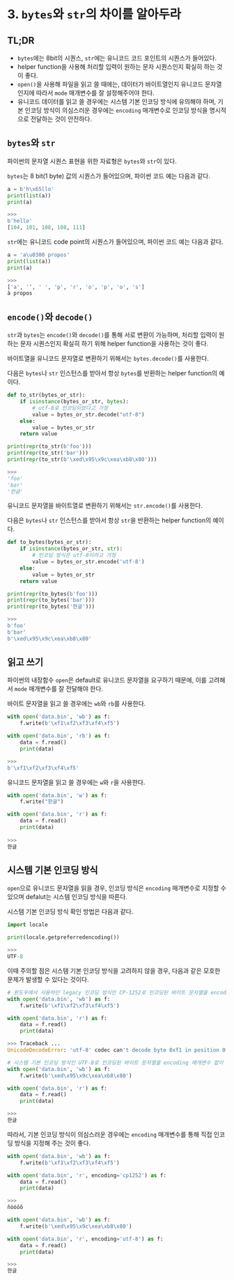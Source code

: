 # 3. `bytes`와 `str`의 차이를 알아두라

## TL;DR

- `bytes`에는 8bit의 시퀀스, `str`에는 유니코드 코드 포인트의 시퀀스가 들어있다.
- helper function을 사용해 처리할 입력이 원하는 문자 시퀀스인지 확실히 하는 것이 좋다.
- `open()`을 사용해 파일을 읽고 쓸 때에는, 데이터가 바이트열인지 유니코드 문자열인지에 따라서 `mode` 매개변수를 잘 설정해주어야 한다.
- 유니코드 데이터를 읽고 쓸 경우에는 시스템 기본 인코딩 방식에 유의해야 하며, 기본 인코딩 방식이 의심스러운 경우에는 `encoding` 매개변수로 인코딩 방식을 명시적으로 전달하는 것이 안전하다.



## `bytes`와 `str`

파이썬의 문자열 시퀀스 표현을 위한 자료형은 `bytes`와 `str`이 있다.

`bytes`는 8 bit(1 byte) 값의 시퀀스가 들어있으며, 파이썬 코드 예는 다음과 같다.

```python
a = b'h\x65llo'
print(list(a))
print(a)

>>>
b'hello'
[104, 101, 108, 108, 111]
```

`str`에는 유니코드 code point의 시퀀스가 들어있으며, 파이썬 코드 예는 다음과 같다.

```python
a = 'a\u0300 propos'
print(list(a))
print(a)

>>>
['a', '̀', ' ', 'p', 'r', 'o', 'p', 'o', 's']
à propos
```



## `encode()`와 `decode()`

`str`과 `bytes`는 `encode()`와 `decode()`를 통해 서로 변환이 가능하며, 처리할 입력이 원하는 문자 시퀀스인지 확실히 하기 위해 helper function을 사용하는 것이 좋다.

바이트열을 유니코드 문자열로 변환하기 위해서는 `bytes.decode()`를 사용한다.

다음은 `bytes`나 `str` 인스턴스를 받아서 항상 `bytes`를 반환하는 helper function의 예이다.

```python
def to_str(bytes_or_str):
    if isinstance(bytes_or_str, bytes):
        # utf-8로 인코딩되었다고 가정
        value = bytes_or_str.decode("utf-8")
    else:
        value = bytes_or_str
    return value

print(repr(to_str(b'foo')))
print(repr(to_str('bar')))
print(repr(to_str(b'\xed\x95\x9c\xea\xb8\x80')))

>>>
'foo'
'bar'
'한글'
```

유니코드 문자열을 바이트열로 변환하기 위해서는 `str.encode()`를 사용한다.

다음은 `bytes`나 `str` 인스턴스를 받아서 항상 `str`을 반환하는 helper function의 예이다.

```python
def to_bytes(bytes_or_str):
    if isinstance(bytes_or_str, str):
        # 인코딩 방식은 utf-8이라고 가정
        value = bytes_or_str.encode('utf-8')
    else:
        value = bytes_or_str
    return value

print(repr(to_bytes(b'foo')))
print(repr(to_bytes('bar')))
print(repr(to_bytes('한글')))

>>>
b'foo'
b'bar'
b'\xed\x95\x9c\xea\xb8\x80'
```



## 읽고 쓰기

파이썬의 내장함수 `open`은 default로 유니코드 문자열을 요구하기 때문에, 이를 고려해서 `mode` 매개변수를 잘 전달해야 한다. 

바이트 문자열을 읽고 쓸 경우에는 `wb`와 `rb`를 사용한다.

```python
with open('data.bin', 'wb') as f:
    f.write(b'\xf1\xf2\xf3\xf4\xf5')

with open('data.bin', 'rb') as f:
    data = f.read()
    print(data)

>>>
b'\xf1\xf2\xf3\xf4\xf5'
```

유니코드 문자열을 읽고 쓸 경우에는 `w`와 `r`을 사용한다.

```python
with open('data.bin', 'w') as f:
    f.write("한글")

with open('data.bin', 'r') as f:
    data = f.read()
    print(data)
  
>>>
한글
```



## 시스템 기본 인코딩 방식

`open`으로 유니코드 문자열을 읽을 경우, 인코딩 방식은 `encoding` 매개변수로 지정할 수 있으며 defalut는 시스템 인코딩 방식을 따른다.

시스템 기본 인코딩 방식 확인 방법은 다음과 같다.

```python
import locale

print(locale.getpreferredencoding())

>>>
UTF-8
```

이때 주의할 점은 시스템 기본 인코딩 방식을 고려하지 않을 경우, 다음과 같은 모호한 문제가 발생할 수 있다는 것이다.

```python
# 윈도우에서 사용하던 legacy 인코딩 방식인 CP-1252로 인코딩된 바이트 문자열을 encoding 매개변수 없이 읽을 경우
with open('data.bin', 'wb') as f:
    f.write(b'\xf1\xf2\xf3\xf4\xf5')

with open('data.bin', 'r') as f:
    data = f.read()
    print(data)

>>> Traceback ...
UnicodeDecodeError: 'utf-8' codec can't decode byte 0xf1 in position 0: invalid continuation byte
```

```python
# 시스템 기본 인코딩 방식인 UTF-8로 인코딩된 바이트 문자열을 encoding 매개변수 없이 바로 읽을 경우
with open('data.bin', 'wb') as f:
    f.write(b'\xed\x95\x9c\xea\xb8\x80')

with open('data.bin', 'r') as f:
    data = f.read()
    print(data)

>>>
한글
```

따라서, 기본 인코딩 방식이 의심스러운 경우에는 `encoding` 매개변수를 통해 직접 인코딩 방식을 지정해 주는 것이 좋다.

```python
with open('data.bin', 'wb') as f:
    f.write(b'\xf1\xf2\xf3\xf4\xf5')

with open('data.bin', 'r', encoding='cp1252') as f:
    data = f.read()
    print(data)

>>>
ñòóôõ
```

```python
with open('data.bin', 'wb') as f:
    f.write(b'\xed\x95\x9c\xea\xb8\x80')

with open('data.bin', 'r', encoding='utf-8') as f:
    data = f.read()
    print(data)

>>>
한글
```
